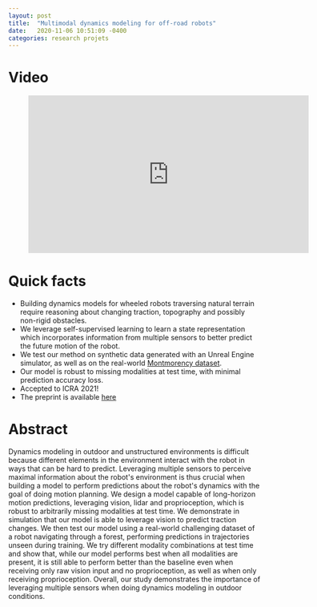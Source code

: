 ```yaml
---
layout: post
title:  "Multimodal dynamics modeling for off-road robots"
date:   2020-11-06 10:51:09 -0400
categories: research projets 
---
```


# Video
<!-- blank line -->
<figure class="video_container">
<iframe width="560" height="315" src="https://www.youtube.com/embed/y-JS5Q1fLHs" frameborder="0" allow="accelerometer; autoplay; encrypted-media; gyroscope; picture-in-picture" allowfullscreen></iframe>
</figure>
<!-- blank line -->

# Quick facts
* Building dynamics models for wheeled robots traversing natural terrain require reasoning about changing traction, topography and possibly non-rigid obstacles.
* We leverage self-supervised learning to learn a state representation which incorporates information from multiple sensors to better predict the future motion of the robot.
* We test our method on synthetic data generated with an Unreal Engine simulator, as well as on the real-world [Montmorency dataset](https://norlab.ulaval.ca/research/montmorencydataset/).
* Our model is robust to missing modalities at test time, with minimal prediction accuracy loss.
* Accepted to ICRA 2021!
* The preprint is available [here](https://arxiv.org/abs/2011.11751)

# Abstract
Dynamics modeling in outdoor and unstructured environments is difficult because different elements in the environment interact with the robot in ways that can be hard to predict.
Leveraging multiple sensors to perceive maximal information about the robot's environment is thus crucial when building a model to perform predictions about the robot's dynamics with the goal of doing motion planning.
We design a model capable of long-horizon motion predictions, leveraging vision, lidar and proprioception, which is robust to arbitrarily missing modalities at test time.
We demonstrate in simulation that our model is able to leverage vision to predict traction changes.
We then test our model using a real-world challenging dataset of a robot navigating through a forest, performing predictions in trajectories unseen during training.
We try different modality combinations at test time and show that, while our model performs best when all modalities are present, it is still able to perform better than the baseline even when receiving only raw vision input and no proprioception, as well as when only receiving proprioception.
Overall, our study demonstrates the importance of leveraging multiple sensors when doing dynamics modeling in outdoor conditions. 


